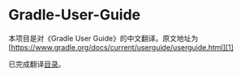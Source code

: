 Gradle-User-Guide
===================

本项目是对《Gradle User Guide》的中文翻译。原文地址为[https://www.gradle.org/docs/current/userguide/userguide.html][1]

已完成翻译[目录](SUMMARY.md)。

[1]: https://www.gradle.org/docs/current/userguide/userguide.html
